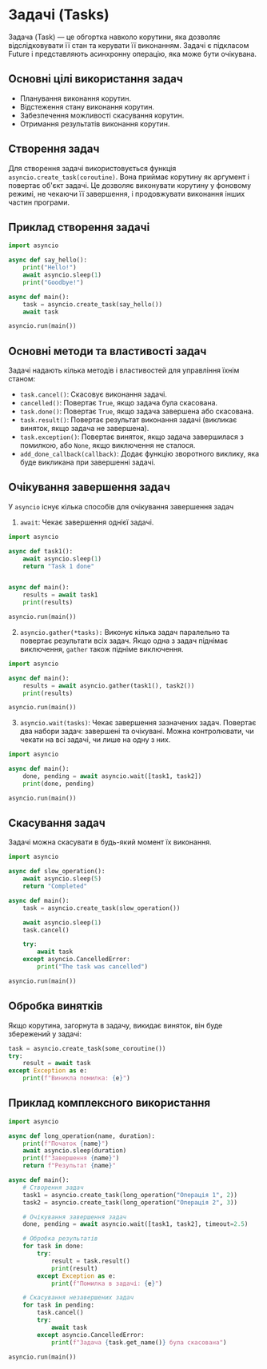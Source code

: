 # Задачі (Tasks)

Задача (Task) — це обгортка навколо корутини, яка дозволяє відслідковувати її стан та керувати її виконанням. Задачі є підкласом Future і представляють асинхронну операцію, яка може бути очікувана.

## Основні цілі використання задач

-   Планування виконання корутин.
-   Відстеження стану виконання корутин.
-   Забезпечення можливості скасування корутин.
-   Отримання результатів виконання корутин.

## Створення задач

Для створення задачі використовується функція `asyncio.create_task(coroutine)`. Вона приймає корутину як аргумент і повертає об'єкт задачі. Це дозволяє виконувати корутину у фоновому режимі, не чекаючи її завершення, і продовжувати виконання інших частин програми.

## Приклад створення задачі

```py
import asyncio

async def say_hello():
    print("Hello!")
    await asyncio.sleep(1)
    print("Goodbye!")

async def main():
    task = asyncio.create_task(say_hello())
    await task

asyncio.run(main())
```

## Основні методи та властивості задач

Задачі надають кілька методів і властивостей для управління їхнім станом:

-   `task.cancel()`: Скасовує виконання задачі.
-   `cancelled()`: Повертає `True`, якщо задача була скасована.
-   `task.done()`: Повертає `True`, якщо задача завершена або скасована.
-   `task.result()`: Повертає результат виконання задачі (викликає виняток, якщо задача не завершена).
-   `task.exception()`: Повертає виняток, якщо задача завершилася з помилкою, або `None`, якщо виключення не сталося.
-   `add_done_callback(callback)`: Додає функцію зворотного виклику, яка буде викликана при завершенні задачі.

## Очікування завершення задач

У `asyncio` існує кілька способів для очікування завершення задач

1. `await`: Чекає завершення однієї задачі.

```py
import asyncio

async def task1():
    await asyncio.sleep(1)
    return "Task 1 done"


async def main():
    results = await task1
    print(results)

asyncio.run(main())
```

2. `asyncio.gather(*tasks):` Виконує кілька задач паралельно та повертає результати всіх задач. Якщо одна з задач піднімає виключення, `gather` також підніме виключення.

```py
import asyncio

async def main():
    results = await asyncio.gather(task1(), task2())
    print(results)

asyncio.run(main())
```

3. `asyncio.wait(tasks)`: Чекає завершення зазначених задач. Повертає два набори задач: завершені та очікувані. Можна контролювати, чи чекати на всі задачі, чи лише на одну з них.

```py
import asyncio

async def main():
    done, pending = await asyncio.wait([task1, task2])
    print(done, pending)

asyncio.run(main())
```

## Скасування задач

Задачі можна скасувати в будь-який момент їх виконання.

```py
import asyncio

async def slow_operation():
    await asyncio.sleep(5)
    return "Completed"

async def main():
    task = asyncio.create_task(slow_operation())

    await asyncio.sleep(1)
    task.cancel()

    try:
        await task
    except asyncio.CancelledError:
        print("The task was cancelled")

asyncio.run(main())
```

## Обробка винятків

Якщо корутина, загорнута в задачу, викидає виняток, він буде збережений у задачі:

```py
task = asyncio.create_task(some_coroutine())
try:
    result = await task
except Exception as e:
    print(f"Виникла помилка: {e}")
```

## Приклад комплексного використання

```py
import asyncio

async def long_operation(name, duration):
    print(f"Початок {name}")
    await asyncio.sleep(duration)
    print(f"Завершення {name}")
    return f"Результат {name}"

async def main():
    # Створення задач
    task1 = asyncio.create_task(long_operation("Операція 1", 2))
    task2 = asyncio.create_task(long_operation("Операція 2", 3))

    # Очікування завершення задач
    done, pending = await asyncio.wait([task1, task2], timeout=2.5)

    # Обробка результатів
    for task in done:
        try:
            result = task.result()
            print(result)
        except Exception as e:
            print(f"Помилка в задачі: {e}")

    # Скасування незавершених задач
    for task in pending:
        task.cancel()
        try:
            await task
        except asyncio.CancelledError:
            print(f"Задача {task.get_name()} була скасована")

asyncio.run(main())
```
